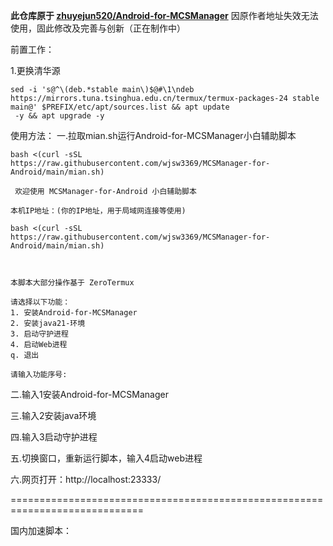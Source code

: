 **此仓库原于 [zhuyejun520/Android-for-MCSManager](/zhuyejun520/Android-for-MCSManager)**
因原作者地址失效无法使用，固此修改及完善与创新（正在制作中）

前置工作：

1.更换清华源

```shell
sed -i 's@^\(deb.*stable main\)$@#\1\ndeb https://mirrors.tuna.tsinghua.edu.cn/termux/termux-packages-24 stable main@' $PREFIX/etc/apt/sources.list && apt update
 -y && apt upgrade -y
```

使用方法：
一.拉取mian.sh运行Android-for-MCSManager小白辅助脚本

```shell
bash <(curl -sSL https://raw.githubusercontent.com/wjsw3369/MCSManager-for-Android/main/mian.sh)
```

```shell
 欢迎使用 MCSManager-for-Android 小白辅助脚本
 
本机IP地址：(你的IP地址，用于局域网连接等使用)

bash <(curl -sSL https://raw.githubusercontent.com/wjsw3369/MCSManager-for-Android/main/mian.sh)



本脚本大部分操作基于 ZeroTermux

请选择以下功能：
1. 安装Android-for-MCSManager
2. 安装java21-环境
3. 启动守护进程
4. 启动Web进程
q. 退出

请输入功能序号:
```

二.输入1安装Android-for-MCSManager

三.输入2安装java环境

四.输入3启动守护进程

五.切换窗口，重新运行脚本，输入4启动web进程

六.网页打开：http://localhost:23333/

=============================================================================

国内加速脚本：
